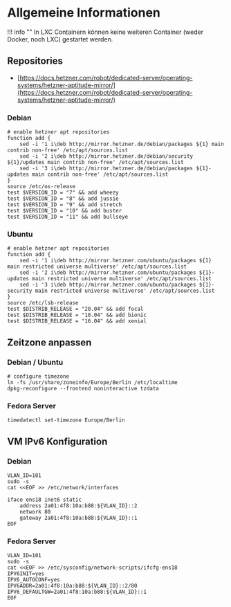# Allgemeine Informationen

!!! info ""
    In LXC Containern können keine weiteren Container (weder Docker, noch LXC) gestartet werden.

## Repositories
* [https://docs.hetzner.com/robot/dedicated-server/operating-systems/hetzner-aptitude-mirror/](https://docs.hetzner.com/robot/dedicated-server/operating-systems/hetzner-aptitude-mirror/)

### Debian
```shell
# enable hetzner apt repositories
function add {
    sed -i '1 i\deb http://mirror.hetzner.de/debian/packages ${1} main contrib non-free' /etc/apt/sources.list
    sed -i '2 i\deb http://mirror.hetzner.de/debian/security ${1}/updates main contrib non-free' /etc/apt/sources.list
    sed -i '3 i\deb http://mirror.hetzner.de/debian/packages ${1}-updates main contrib non-free' /etc/apt/sources.list
}
source /etc/os-release  
test $VERSION_ID = "7" && add wheezy
test $VERSION_ID = "8" && add jussie
test $VERSION_ID = "9" && add stretch
test $VERSION_ID = "10" && add buster
test $VERSION_ID = "11" && add bullseye
```

### Ubuntu
```shell
# enable hetzner apt repositories
function add {
    sed -i '1 i\deb http://mirror.hetzner.com/ubuntu/packages ${1} main restricted universe multiverse' /etc/apt/sources.list
    sed -i '2 i\deb http://mirror.hetzner.com/ubuntu/packages ${1}-updates main restricted universe multiverse' /etc/apt/sources.list
    sed -i '3 i\deb http://mirror.hetzner.com/ubuntu/packages ${1}-security main restricted universe multiverse' /etc/apt/sources.list
}
source /etc/lsb-release
test $DISTRIB_RELEASE = "20.04" && add focal
test $DISTRIB_RELEASE = "18.04" && add bionic
test $DISTRIB_RELEASE = "16.04" && add xenial
```

## Zeitzone anpassen
### Debian / Ubuntu
```shell
# configure timezone
ln -fs /usr/share/zoneinfo/Europe/Berlin /etc/localtime
dpkg-reconfigure --frontend noninteractive tzdata
```

### Fedora Server
```shell
timedatectl set-timezone Europe/Berlin
```

## VM IPv6 Konfiguration
### Debian
```shell
VLAN_ID=101
sudo -s
cat <<EOF >> /etc/network/interfaces

iface ens18 inet6 static
    address 2a01:4f8:10a:b88:${VLAN_ID}::2
    network 80
    gateway 2a01:4f8:10a:b88:${VLAN_ID}::1
EOF
```

### Fedora Server
```shell
VLAN_ID=101
sudo -s
cat <<EOF >> /etc/sysconfig/network-scripts/ifcfg-ens18
IPV6INIT=yes
IPV6_AUTOCONF=yes
IPV6ADDR=2a01:4f8:10a:b88:${VLAN_ID}::2/80
IPV6_DEFAULTGW=2a01:4f8:10a:b88:${VLAN_ID}::1
EOF
```

